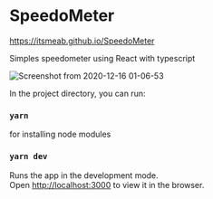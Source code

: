 # SpeedoMeter

https://itsmeab.github.io/SpeedoMeter

Simples speedometer using React with typescript

![Screenshot from 2020-12-16 01-06-53](https://user-images.githubusercontent.com/22938813/102264052-1b629d00-3f3b-11eb-92b4-c2c6ec18750d.png)


In the project directory, you can run:

### `yarn`

for installing node modules

### `yarn dev`

Runs the app in the development mode.<br />
Open [http://localhost:3000](http://localhost:3000) to view it in the browser.
